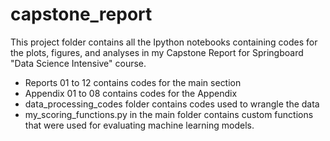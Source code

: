 # capstone_report

This project folder contains all the Ipython notebooks containing codes for the
plots, figures, and analyses in my Capstone Report for Springboard
"Data Science Intensive" course.

- Reports 01 to 12 contains codes for the main section
- Appendix 01 to 08 contains codes for the Appendix
- data_processing_codes folder contains codes used to wrangle the data
- my_scoring_functions.py in the main folder contains custom functions that were
used for evaluating machine learning models.

